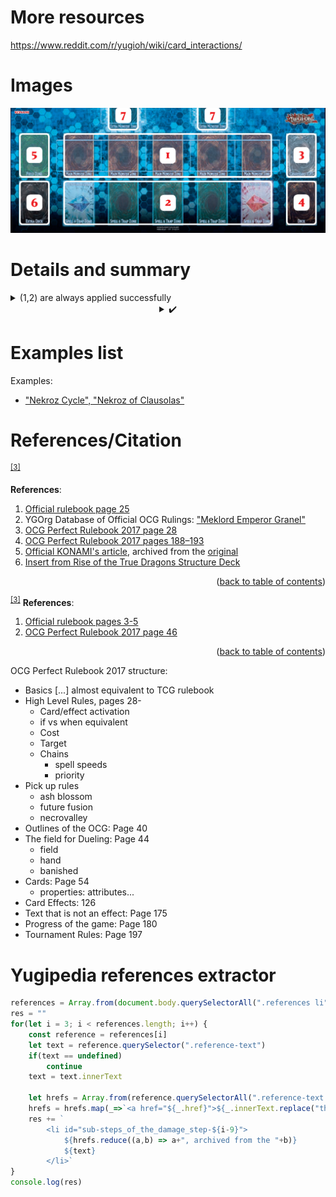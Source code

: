 # More resources

https://www.reddit.com/r/yugioh/wiki/card_interactions/

# Images

<div align="center">
	<img src="./images/game_mat.png" width=800 />
</div>

# Details and summary

<details align="left">
    <summary>(1,2) are always applied successfully</summary>
    <img src="./images/image-1.png">(1900+700)-600 → 2000
</details>


<details align="left">
    <summary align="center">✔️</summary>                
    <ul>
        <li>
            <a href="https://db.ygoresources.com/qa#69">"Revendread Slayer", "Book of Moon"</a>
        </li>
    </ul>
</details>

# Examples list

Examples:
- ["Nekroz Cycle", "Nekroz of Clausolas"](https://db.ygoresources.com/qa#7022)

# References/Citation

<sup><a href="#psct_text_structure-3">[3]</a></sup>

**References**:
<p align="left">
	<ol>
		<li>
			<a href="https://www.yugioh-card.com/en/rulebook/">Official rulebook page 25</a>
		</li>
		<li id="properly_special_summon-2">
			YGOrg Database of Official OCG Rulings: <a href="https://db.ygoresources.com/qa#10331">"Meklord Emperor Granel"</a>
		</li>
		<li>
            <a href="https://ygorganization.com/perfect-rulebook-2017/">OCG Perfect Rulebook 2017 page 28</a>
        </li>
        <li id="sub-steps_of_the_damage_step-3">
            <a href="https://ygorganization.com/perfect-rulebook-2017/">OCG Perfect Rulebook 2017 pages 188–193</a>
        </li>
        <li>
			<a href="https://web.archive.org/web/20190414183558/https://yugiohblog.konami.com/articles/?p=8318">Official KONAMI's article</a>, archived from the <a href="https://yugiohblog.konami.com/articles/?p=8318">original</a>
		</li>
        <li>		
			<a href="https://imgur.com/targeting-rules-insert-JH4NxL1">Insert from Rise of the True Dragons Structure Deck</a>
		</li>
	</ol>
</p>
<p align="right">(<a href="#readme-top">back to table of contents</a>)</p>

<sup><a href="#deckout_add_send_from_deck">[3]</a></sup>
**References**:
<p align="left">
	<ol>
        <li>
			<a href="https://www.yugioh-card.com/en/rulebook/">Official rulebook pages 3-5</a>
		</li>
        <li>
            <a href="https://ygorganization.com/perfect-rulebook-2017/">OCG Perfect Rulebook 2017 page 46</a>
        </li>
	</ol>
</p>
<p align="right">(<a href="#readme-top">back to table of contents</a>)</p>


OCG Perfect Rulebook 2017 structure:
- Basics [...] almost equivalent to TCG rulebook
- High Level Rules, pages 28-
  - Card/effect activation
  - if vs when equivalent
  - Cost
  - Target
  - Chains
    - spell speeds
    - priority
- Pick up rules
  - ash blossom
  - future fusion
  - necrovalley
- Outlines of the OCG: Page 40
- The field for Dueling: Page 44
  - field
  - hand
  - banished
- Cards: Page 54
  - properties: attributes...
- Card Effects: 126
- Text that is not an effect: Page 175
- Progress of the game: Page 180
- Tournament Rules: Page 197

# Yugipedia references extractor

```javascript
references = Array.from(document.body.querySelectorAll(".references li"))
res = ""
for(let i = 3; i < references.length; i++) {
    const reference = references[i]
    let text = reference.querySelector(".reference-text")
    if(text == undefined)
        continue
    text = text.innerText

    let hrefs = Array.from(reference.querySelectorAll(".reference-text cite a"))
    hrefs = hrefs.map(_=>`<a href="${_.href}">${_.innerText.replace("the original", "original")}</a>`)
    res += `
        <li id="sub-steps_of_the_damage_step-${i-9}">
            ${hrefs.reduce((a,b) => a+", archived from the "+b)}
            ${text}
        </li>`
}
console.log(res)
```
